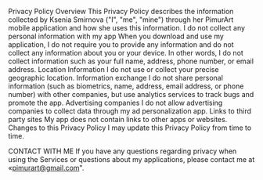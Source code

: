 Privacy Policy
Overview
This Privacy Policy describes the information collected by Ksenia Smirnova ("I", "me", "mine") through her PimurArt mobile application and how she uses this information.
I do not collect any personal information with my app
When you download and use my application, I do not require you to provide any information and do not collect any information about you or your device. In other words, I do not collect information such as your full name, address, phone number, or email address.
Location Information
I do not use or collect your precise geographic location.
Information exchange
I do not share personal information (such as biometrics, name, address, email address, or phone number) with other companies, but use analytics services to track bugs and promote the app.
Advertising companies
I do not allow advertising companies to collect data through my ad personalization app.
Links to third party sites
My app does not contain links to other apps or websites.
Changes to this Privacy Policy
I may update this Privacy Policy from time to time.

CONTACT WITH ME
If you have any questions regarding privacy when using the Services or questions about my applications, please contact me at «pimurart@gmail.com".
